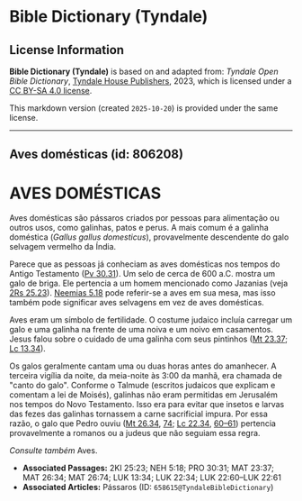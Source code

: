 # Bible Dictionary (Tyndale)

## License Information

**Bible Dictionary (Tyndale)** is based on and adapted from: _Tyndale Open Bible Dictionary_, [Tyndale House Publishers](https://tyndaleopenresources.com/), 2023, which is licensed under a [CC BY-SA 4.0 license](https://creativecommons.org/licenses/by-sa/4.0/legalcode.en).

This markdown version (created `2025-10-20`) is provided under the same license.



--------------------------------

## Aves domésticas (id: 806208)

AVES DOMÉSTICAS
===============

Aves domésticas são pássaros criados por pessoas para alimentação ou outros usos, como galinhas, patos e perus. A mais comum é a galinha doméstica (*Gallus gallus domesticus*), provavelmente descendente do galo selvagem vermelho da Índia.

Parece que as pessoas já conheciam as aves domésticas nos tempos do Antigo Testamento ([Pv 30\.31](https://ref.ly/Prov30:31)). Um selo de cerca de 600 a.C. mostra um galo de briga. Ele pertencia a um homem mencionado como Jazanias (veja [2Rs 25\.23](https://ref.ly/2Kgs25:23)). [Neemias 5\.18](https://ref.ly/Neh5:18) pode referir\-se a aves em sua mesa, mas isso também pode significar aves selvagens em vez de aves domésticas.

Aves eram um símbolo de fertilidade. O costume judaico incluía carregar um galo e uma galinha na frente de uma noiva e um noivo em casamentos. Jesus falou sobre o cuidado de uma galinha com seus pintinhos ([Mt 23\.37](https://ref.ly/Matt23:37); [Lc 13\.34](https://ref.ly/Luke13:34)).

Os galos geralmente cantam uma ou duas horas antes do amanhecer. A terceira vigília da noite, da meia\-noite às 3:00 da manhã, era chamada de "canto do galo". Conforme o Talmude (escritos judaicos que explicam e comentam a lei de Moisés), galinhas não eram permitidas em Jerusalém nos tempos do Novo Testamento. Isso era para evitar que insetos e larvas das fezes das galinhas tornassem a carne sacrificial impura. Por essa razão, o galo que Pedro ouviu ([Mt 26\.34](https://ref.ly/Matt26:34), [74](https://ref.ly/Matt26:74); [Lc 22\.34](https://ref.ly/Luke22:34), [60–61](https://ref.ly/Luke22:60-Luke22:61)) pertencia provavelmente a romanos ou a judeus que não seguiam essa regra.

*Consulte também* Aves.

* **Associated Passages:** 2KI 25:23; NEH 5:18; PRO 30:31; MAT 23:37; MAT 26:34; MAT 26:74; LUK 13:34; LUK 22:34; LUK 22:60–LUK 22:61
* **Associated Articles:** Pássaros (ID: `658615@TyndaleBibleDictionary`)

